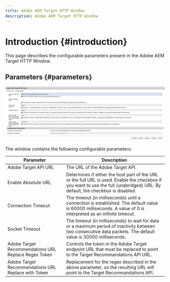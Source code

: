 ```yaml
---
title: Adobe AEM Target HTTP Window
description: Adobe AEM Target HTTP Window 
---
```


# Introduction {#introduction}

This page describes the configurable parameters present in the Adobe AEM Target HTTP Window.

## Parameters {#parameters}

![Target HTTP Window](assets/httpwindow.png "Target HTTP Window")

The window contains the following configurable parameters:

| Parameter | Description |
|---|---|
| Adobe Target API URL | The URL of the Adobe Target API. |
| Enable Absolute URL | Determines if either the host part of the URL or the full URL is used. Enable the checkbox if you want to use the full (unabridged) URL. By default, the checkbox is disabled. |
| Connection Timeout | The timeout (in milliseconds) until a connection is established. The default value is 60000 milliseconds. A value of 0 is interpreted as an infinite timeout. |
| Socket Timeout | The timeout (in milliseconds) to wait for data or a maximum period of inactivity between two consecutive data packets. The default value is 30000 milliseconds. |
| Adobe Target Recommendations URL Replace Regex Token | Controls the token in the Adobe Target endpoint URL that must be replaced to point to the Target Recommandations API URL. |
| Adobe Target Recommendations URL Replace with Token | Replacement for the regex described in the above parameter, so the resulting URL will point to the Target Recommandations API. |
